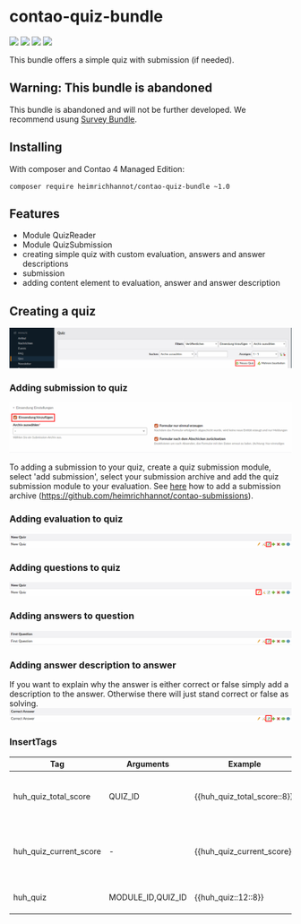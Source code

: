 # contao-quiz-bundle

[![](https://img.shields.io/packagist/v/heimrichhannot/contao-quiz-bundle.svg)](https://packagist.org/packages/heimrichhannot/contao-quiz-bundle)
![](https://img.shields.io/packagist/dt/heimrichhannot/contao-quiz-bundle.svg)
[![](https://img.shields.io/travis/heimrichhannot/contao-quiz-bundle/master.svg)](https://travis-ci.org/heimrichhannot/contao-quiz-bundle/)
[![](https://img.shields.io/coveralls/heimrichhannot/contao-quiz-bundle/master.svg)](https://coveralls.io/github/heimrichhannot/contao-quiz-bundle)

This bundle offers a simple quiz with submission (if needed).

## Warning: This bundle is abandoned

This bundle is abandoned and will not be further developed. We recommend usung [Survey Bundle](https://github.com/pdir/contao-survey).

## Installing
With composer and Contao 4 Managed Edition:
```
composer require heimrichhannot/contao-quiz-bundle ~1.0
```
## Features
* Module QuizReader
* Module QuizSubmission
* creating simple quiz with custom evaluation, answers and answer descriptions
* submission
* adding content element to evaluation, answer and answer description

## Creating a quiz
![alt quiz](/docs/screenshot-new-quiz.png)

### Adding submission to quiz
![alt submission](/docs/screenshot-add-submission.png)

To adding a submission to your quiz, create a quiz submission module, select 'add submission', select your submission archive and add the quiz submission module to your evaluation.
See [here](https://github.com/heimrichhannot/contao-submissions) how to add a submission archive (https://github.com/heimrichhannot/contao-submissions). 

### Adding evaluation to quiz
![alt evaluation](/docs/screenshot-add-evaluation.png)

### Adding questions to quiz
![alt question](/docs/screenshot-add-question.png)

### Adding answers to question
![alt_answer](/docs/screenshot-add-answer.png)

### Adding answer description to answer
If you want to explain why the answer is either correct or false simply add a description to the answer.
Otherwise there will just stand correct or false as solving.
![alt answerDescription](/docs/screenshot-add-answer-description.png)

### InsertTags

Tag | Arguments | Example | Description 
--- | --------- | ------- | -------
huh_quiz_total_score | QUIZ_ID | {{huh_quiz_total_score::8}} | Returns the total possible score of the quiz
huh_quiz_current_score | - | {{huh_quiz_current_score}} | Returns the current score of the "player" from session
huh_quiz | MODULE_ID,QUIZ_ID | {{huh_quiz::12::8}} | Returns the quiz with the given id
